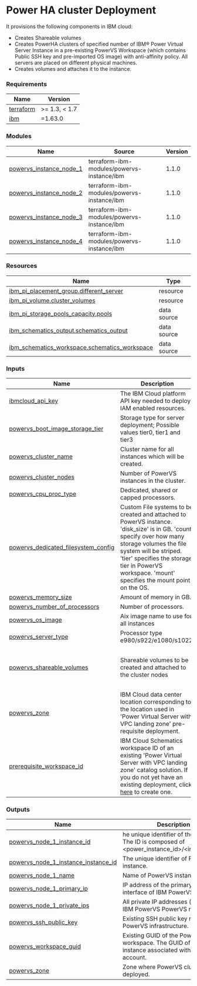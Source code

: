 # Power HA cluster Deployment

It provisions the following components in IBM cloud:

- Creates Shareable volumes
- Creates PowerHA clusters of specified number of IBM® Power Virtual Server Instance in a pre-existing PowerVS Workspace (which contains Public SSH key and pre-imported OS image) with anti-affinity policy. All servers are placed on different physical machines.
- Creates volumes and attaches it to the instance.


<!-- BEGINNING OF PRE-COMMIT-TERRAFORM DOCS HOOK -->
### Requirements

| Name | Version |
|------|---------|
| <a name="requirement_terraform"></a> [terraform](#requirement\_terraform) | >= 1.3, < 1.7 |
| <a name="requirement_ibm"></a> [ibm](#requirement\_ibm) | =1.63.0 |

### Modules

| Name | Source | Version |
|------|--------|---------|
| <a name="module_powervs_instance_node_1"></a> [powervs\_instance\_node\_1](#module\_powervs\_instance\_node\_1) | terraform-ibm-modules/powervs-instance/ibm | 1.1.0 |
| <a name="module_powervs_instance_node_2"></a> [powervs\_instance\_node\_2](#module\_powervs\_instance\_node\_2) | terraform-ibm-modules/powervs-instance/ibm | 1.1.0 |
| <a name="module_powervs_instance_node_3"></a> [powervs\_instance\_node\_3](#module\_powervs\_instance\_node\_3) | terraform-ibm-modules/powervs-instance/ibm | 1.1.0 |
| <a name="module_powervs_instance_node_4"></a> [powervs\_instance\_node\_4](#module\_powervs\_instance\_node\_4) | terraform-ibm-modules/powervs-instance/ibm | 1.1.0 |

### Resources

| Name | Type |
|------|------|
| [ibm_pi_placement_group.different_server](https://registry.terraform.io/providers/IBM-Cloud/ibm/1.63.0/docs/resources/pi_placement_group) | resource |
| [ibm_pi_volume.cluster_volumes](https://registry.terraform.io/providers/IBM-Cloud/ibm/1.63.0/docs/resources/pi_volume) | resource |
| [ibm_pi_storage_pools_capacity.pools](https://registry.terraform.io/providers/IBM-Cloud/ibm/1.63.0/docs/data-sources/pi_storage_pools_capacity) | data source |
| [ibm_schematics_output.schematics_output](https://registry.terraform.io/providers/IBM-Cloud/ibm/1.63.0/docs/data-sources/schematics_output) | data source |
| [ibm_schematics_workspace.schematics_workspace](https://registry.terraform.io/providers/IBM-Cloud/ibm/1.63.0/docs/data-sources/schematics_workspace) | data source |

### Inputs

| Name | Description | Type | Default | Required |
|------|-------------|------|---------|:--------:|
| <a name="input_ibmcloud_api_key"></a> [ibmcloud\_api\_key](#input\_ibmcloud\_api\_key) | The IBM Cloud platform API key needed to deploy IAM enabled resources. | `string` | n/a | yes |
| <a name="input_powervs_boot_image_storage_tier"></a> [powervs\_boot\_image\_storage\_tier](#input\_powervs\_boot\_image\_storage\_tier) | Storage type for server deployment; Possible values tier0, tier1 and tier3 | `string` | n/a | yes |
| <a name="input_powervs_cluster_name"></a> [powervs\_cluster\_name](#input\_powervs\_cluster\_name) | Cluster name for all instances which will be created. | `string` | n/a | yes |
| <a name="input_powervs_cluster_nodes"></a> [powervs\_cluster\_nodes](#input\_powervs\_cluster\_nodes) | Number of PowerVS instances in the cluster. | `number` | n/a | yes |
| <a name="input_powervs_cpu_proc_type"></a> [powervs\_cpu\_proc\_type](#input\_powervs\_cpu\_proc\_type) | Dedicated, shared or capped processors. | `string` | n/a | yes |
| <a name="input_powervs_dedicated_filesystem_config"></a> [powervs\_dedicated\_filesystem\_config](#input\_powervs\_dedicated\_filesystem\_config) | Custom File systems to be created and attached to PowerVS instance. 'disk\_size' is in GB. 'count' specify over how many storage volumes the file system will be striped. 'tier' specifies the storage tier in PowerVS workspace. 'mount' specifies the mount point on the OS. | <pre>list(object({<br>    name  = string<br>    size  = string<br>    count = string<br>    tier  = string<br>    mount = string<br>  }))</pre> | n/a | yes |
| <a name="input_powervs_memory_size"></a> [powervs\_memory\_size](#input\_powervs\_memory\_size) | Amount of memory in GB. | `string` | n/a | yes |
| <a name="input_powervs_number_of_processors"></a> [powervs\_number\_of\_processors](#input\_powervs\_number\_of\_processors) | Number of processors. | `string` | n/a | yes |
| <a name="input_powervs_os_image"></a> [powervs\_os\_image](#input\_powervs\_os\_image) | Aix image name to use for all instances | `string` | n/a | yes |
| <a name="input_powervs_server_type"></a> [powervs\_server\_type](#input\_powervs\_server\_type) | Processor type e980/s922/e1080/s1022. | `string` | n/a | yes |
| <a name="input_powervs_shareable_volumes"></a> [powervs\_shareable\_volumes](#input\_powervs\_shareable\_volumes) | Shareable volumes to be created and attached to the cluster nodes | <pre>list(object({<br>    name = string<br>    size = string<br>    tier = string<br>  }))</pre> | n/a | yes |
| <a name="input_powervs_zone"></a> [powervs\_zone](#input\_powervs\_zone) | IBM Cloud data center location corresponding to the location used in 'Power Virtual Server with VPC landing zone' pre-requisite deployment. | `string` | n/a | yes |
| <a name="input_prerequisite_workspace_id"></a> [prerequisite\_workspace\_id](#input\_prerequisite\_workspace\_id) | IBM Cloud Schematics workspace ID of an existing 'Power Virtual Server with VPC landing zone' catalog solution. If you do not yet have an existing deployment, click [here](https://cloud.ibm.com/catalog/architecture/deploy-arch-ibm-pvs-inf-2dd486c7-b317-4aaa-907b-42671485ad96-global?) to create one. | `string` | n/a | yes |

### Outputs

| Name | Description |
|------|-------------|
| <a name="output_powervs_node_1_instance_id"></a> [powervs\_node\_1\_instance\_id](#output\_powervs\_node\_1\_instance\_id) | he unique identifier of the instance. The ID is composed of <power\_instance\_id>/<instance\_id>. |
| <a name="output_powervs_node_1_instance_instance_id"></a> [powervs\_node\_1\_instance\_instance\_id](#output\_powervs\_node\_1\_instance\_instance\_id) | The unique identifier of PowerVS instance. |
| <a name="output_powervs_node_1_name"></a> [powervs\_node\_1\_name](#output\_powervs\_node\_1\_name) | Name of PowerVS instance. |
| <a name="output_powervs_node_1_primary_ip"></a> [powervs\_node\_1\_primary\_ip](#output\_powervs\_node\_1\_primary\_ip) | IP address of the primary network interface of IBM PowerVS node 1. |
| <a name="output_powervs_node_1_private_ips"></a> [powervs\_node\_1\_private\_ips](#output\_powervs\_node\_1\_private\_ips) | All private IP addresses (as a list) of IBM PowerVS PowerVS node 1. |
| <a name="output_powervs_ssh_public_key"></a> [powervs\_ssh\_public\_key](#output\_powervs\_ssh\_public\_key) | Existing SSH public key name in PowerVS infrastructure. |
| <a name="output_powervs_workspace_guid"></a> [powervs\_workspace\_guid](#output\_powervs\_workspace\_guid) | Existing GUID of the PowerVS workspace. The GUID of the service instance associated with an account. |
| <a name="output_powervs_zone"></a> [powervs\_zone](#output\_powervs\_zone) | Zone where PowerVS cluster is deployed. |
<!-- END OF PRE-COMMIT-TERRAFORM DOCS HOOK -->
